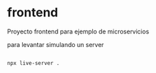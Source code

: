 # frontend
Proyecto frontend para ejemplo de microservicios

para levantar simulando un server 

```bash

npx live-server .

```